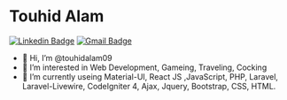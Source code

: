 # Touhid Alam
[![Linkedin Badge](https://img.shields.io/badge/-TouhidAlam-blue?style=flat-square&logo=Linkedin&logoColor=white&link=https://www.linkedin.com/in/touhid-alam-09/)](https://www.linkedin.com/in/touhid-alam-09/)
[![Gmail Badge](https://img.shields.io/badge/-touhidalam649@gmail.com-c14438?style=flat-square&logo=Gmail&logoColor=white&link=mailto:touhidalam649@gmail.com)](mailto:touhidalam649@gmail.com)


- 👋 Hi, I’m @touhidalam09
- 👀 I’m interested in Web Development, Gameing, Traveling, Cocking
- 🌱 I’m currently useing Material-UI, React JS ,JavaScript, PHP, Laravel, Laravel-Livewire, CodeIgniter 4, Ajax, Jquery, Bootstrap, CSS, HTML.

